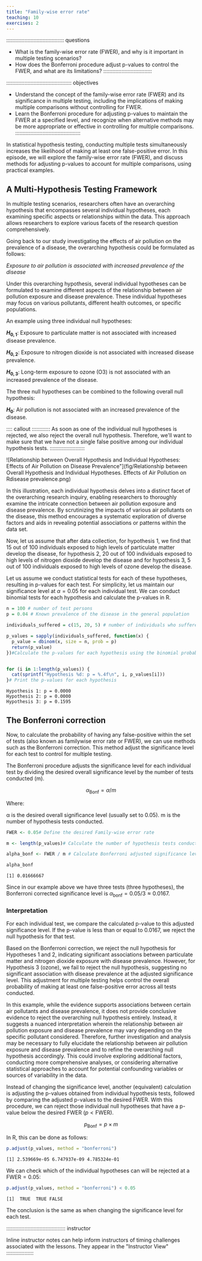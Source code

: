 ```yaml
---
title: "Family-wise error rate"
teaching: 10
exercises: 2
---
```


:::::::::::::::::::::::::::::::::::::: questions

- What is the family-wise error rate (FWER), and why is it important in multiple testing scenarios?
- How does the Bonferroni procedure adjust p-values to control the FWER, and what are its limitations?
::::::::::::::::::::::::::::::::

::::::::::::::::::::::::::::::::::::::::::: objectives

- Understand the concept of the family-wise error rate (FWER) and its significance in multiple testing, including the implications of making multiple comparisons without controlling for FWER.
- Learn the Bonferroni procedure for adjusting p-values to maintain the FWER at a specified level, and recognize when alternative methods may be more appropriate or effective in controlling for multiple comparisons.
:::::::::::::::::::::::::::::::::::::::::::


In statistical hypothesis testing, conducting multiple tests simultaneously increases the likelihood of making at least one false-positive error. In this episode, we will explore the family-wise error rate (FWER), and discuss methods for adjusting p-values to account for multiple comparisons, using practical examples.

## A Multi-Hypothesis Testing Framework

In multiple testing scenarios, researchers often have an overarching hypothesis that encompasses several individual hypotheses, each examining specific aspects or relationships within the data. This approach allows researchers to explore various facets of the research question comprehensively.

Going back to our study investigating the effects of air pollution on the prevalence of a disease, the overarching hypothesis could be formulated as follows:

_Exposure to air pollution is associated with increased prevalence of the disease_ 

Under this overarching hypothesis, several individual hypotheses can be formulated to examine different aspects of the relationship between air pollution exposure and disease prevalence. These individual hypotheses may focus on various pollutants, different health outcomes, or specific populations.

An example using three individual null hypotheses:

**$H_{0,1}$**: Exposure to particulate matter  is not associated with increased disease prevalence.

**$H_{0,2}$**: Exposure to nitrogen dioxide is not associated with increased disease prevalence.

**$H_{0,3}$**: Long-term exposure to ozone (O3) is not associated with an increased prevalence of the disease.

The three null hypotheses can be combined to the following overall null hypothesis:

**$H_{0}$**: Air pollution is not associated with an increased prevalence of the disease.

:::: callout ::::::::::::
As soon as one of the individual null hypotheses is rejected, we also reject the overall null hypothesis. Therefore, we'll want to make sure that we have not a single false positive among our individual hypothesis tests.
:::::::::::::::::::::::

![Relationship between Overall Hypothesis and Individual Hypotheses: Effects of Air Pollution on Disease
Prevalence"](fig/Relationship between Overall Hypothesis and Individual Hypotheses. Effects of Air Pollution on Rdisease prevalence.png)

In this illustration, each individual hypothesis delves into a distinct facet of the overarching research inquiry, enabling researchers to thoroughly examine the intricate connection between air pollution exposure and disease prevalence. By scrutinizing the impacts of various air pollutants on the disease, this method encourages a systematic exploration of diverse factors and aids in revealing potential associations or patterns within the data set.



Now, let us assume that after data collection, for hypothesis 1, we  find that 15 out of 100 individuals exposed to high levels of particulate matter develop the disease, for hypothesis 2, 20 out of 100 individuals exposed to high levels of nitrogen dioxide develop the disease and for hypothesis 3, 5 out of 100 individuals exposed to high levels of ozone develop the disease.

Let us assume we conduct statistical tests for each of these hypotheses, resulting in p-values for each test. For simplicity, let us maintain our significance level at $\alpha=0.05$ for each individual test. We can conduct binomial tests for each hypothesis and calculate the p-values in R.


```r
n = 100 # number of test persons
p = 0.04 # Known prevalence of the disease in the general population

individuals_suffered = c(15, 20, 5) # number of individuals who suffered from the disease for each hypothesis

p_values = sapply(individuals_suffered, function(x) {
  p_value = dbinom(x, size = n, prob = p)
  return(p_value)
})#Calculate the p-values for each hypothesis using the binomial probability mass function


for (i in 1:length(p_values)) {
  cat(sprintf("Hypothesis %d: p = %.4f\n", i, p_values[i]))
}# Print the p-values for each hypothesis
```

```{.output}
Hypothesis 1: p = 0.0000
Hypothesis 2: p = 0.0000
Hypothesis 3: p = 0.1595
```


## The Bonferroni correction 

Now, to calculate the probability of having any false-positive within the set of tests (also known as familywise error rate or FWER), we can use methods such as the Bonferroni correction. This method adjust the significance level for each test to control for multiple testing.

The Bonferroni procedure adjusts the significance level for each individual test by dividing the desired overall significance level by the number of tests conducted (m).

$$α_{\text{Bonf}}= α/m $$
 
Where:

α is the desired overall significance level (usually set to 0.05). 
m is the number of hypothesis tests conducted.


```r
FWER <- 0.05# Define the desired Family-wise error rate

m <- length(p_values)# Calculate the number of hypothesis tests conducted (m)

alpha_bonf <- FWER / m # Calculate Bonferroni adjusted significance level

alpha_bonf
```

```{.output}
[1] 0.01666667
```


Since in our example above we have three tests (three hypotheses), the Bonferroni corrected significance level is $\alpha_{\text{bonf}} = 0.05/3 \approx 0.0167$.
 
### Interpretation

For each individual test, we compare the calculated p-value to this adjusted significance level. If the p-value is less than or equal to 0.0167, we reject the null hypothesis for that test.

Based on the Bonferroni correction, we reject the null hypothesis for Hypotheses 1 and 2, indicating significant associations between particulate matter and nitrogen dioxide exposure with disease prevalence. However, for Hypothesis 3 (ozone), we fail to reject the null hypothesis, suggesting no significant association with disease prevalence at the adjusted significance level. This adjustment for multiple testing helps control the overall probability of making at least one false-positive error across all tests conducted.

In this example, while the evidence supports associations between certain air pollutants and disease prevalence, it does not provide conclusive evidence to reject the overarching null hypothesis entirely. Instead, it suggests a nuanced interpretation wherein the relationship between air pollution exposure and disease prevalence may vary depending on the specific pollutant considered. Therefore, further investigation and analysis may be necessary to fully elucidate the relationship between air pollution exposure and disease prevalence and to refine the overarching null hypothesis accordingly. This could involve exploring additional factors, conducting more comprehensive analyses, or considering alternative statistical approaches to account for potential confounding variables or sources of variability in the data.

Instead of changing the significance level, another (equivalent) calculation is adjusting the p-values obtained from individual hypothesis tests, followed by comparing the adjusted p-values to the desired FWER. With this procedure, we can reject those individual null hypotheses that have a p-value below the desired FWER ($p < \text{FWER}$).

$$p_{\text{Bonf}}= p \times m$$

In R, this can be done as follows:

```r
p.adjust(p_values, method = "bonferroni")
```

```{.output}
[1] 2.539669e-05 6.747937e-09 4.785324e-01
```

We can check which of the individual hypotheses can will be rejected at a $\text{FWER}=0.05$:


```r
p.adjust(p_values, method = "bonferroni") < 0.05
```

```{.output}
[1]  TRUE  TRUE FALSE
```


The conclusion is the same as when changing the significance level for each test.

::::::::::::::::::::::::::::::::::::::: instructor

Inline instructor notes can help inform instructors of timing challenges
associated with the lessons. They appear in the "Instructor View"
::::::::::::::::::










